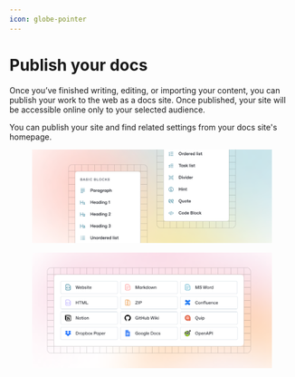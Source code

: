 ```yaml
---
icon: globe-pointer
---
```


# Publish your docs

Once you’ve finished writing, editing, or importing your content, you can publish your work to the web as a docs site. Once published, your site will be accessible online only to your selected audience.

You can publish your site and find related settings from your docs site's homepage.&#x20;

<figure><img src="images/editor.png" alt=""><figcaption></figcaption></figure>

<figure><img src="images/import.png" alt=""><figcaption></figcaption></figure>
